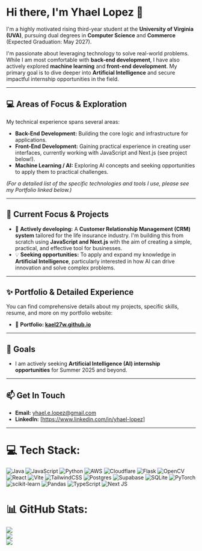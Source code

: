 # Hi there, I'm Yhael Lopez 👋

I'm a highly motivated rising third-year student at the **University of Virginia (UVA)**, pursuing dual degrees in **Computer Science** and **Commerce** (Expected Graduation: May 2027).

I'm passionate about leveraging technology to solve real-world problems. While I am most comfortable with **back-end development**, I have also actively explored **machine learning** and **front-end development**. My primary goal is to dive deeper into **Artificial Intelligence** and secure impactful internship opportunities in the field.

---

## 💻 Areas of Focus & Exploration

My technical experience spans several areas:

* **Back-End Development:** Building the core logic and infrastructure for applications.
* **Front-End Development:** Gaining practical experience in creating user interfaces, currently working with JavaScript and Next.js (see project below!).
* **Machine Learning / AI:** Exploring AI concepts and seeking opportunities to apply them to practical challenges.

_(For a detailed list of the specific technologies and tools I use, please see my Portfolio linked below.)_

---

## 🌱 Current Focus & Projects

* 🚀 **Actively developing:** A **Customer Relationship Management (CRM) system** tailored for the life insurance industry. I'm building this from scratch using **JavaScript and Next.js** with the aim of creating a simple, practical, and effective tool for businesses.
* 💡 **Seeking opportunities:** To apply and expand my knowledge in **Artificial Intelligence**, particularly interested in how AI can drive innovation and solve complex problems.

---

## ✨ Portfolio & Detailed Experience

You can find comprehensive details about my projects, specific skills, resume, and more on my portfolio website:

* 🔗 **Portfolio: [kael27w.github.io](https://kael27w.github.io/)**

---

## 🚀 Goals

* I am actively seeking **Artificial Intelligence (AI) internship opportunities** for Summer 2025 and beyond.

---

## 📫 Get In Touch

* **Email:** [yhael.e.lopez@gmail.com](mailto:yhael.e.lopez@gmail.com)
* **LinkedIn:** [https://www.linkedin.com/in/yhael-lopez]

---


# 💻 Tech Stack:
![Java](https://img.shields.io/badge/java-%23ED8B00.svg?style=for-the-badge&logo=openjdk&logoColor=white) ![JavaScript](https://img.shields.io/badge/javascript-%23323330.svg?style=for-the-badge&logo=javascript&logoColor=%23F7DF1E) ![Python](https://img.shields.io/badge/python-3670A0?style=for-the-badge&logo=python&logoColor=ffdd54) ![AWS](https://img.shields.io/badge/AWS-%23FF9900.svg?style=for-the-badge&logo=amazon-aws&logoColor=white) ![Cloudflare](https://img.shields.io/badge/Cloudflare-F38020?style=for-the-badge&logo=Cloudflare&logoColor=white) ![Flask](https://img.shields.io/badge/flask-%23000.svg?style=for-the-badge&logo=flask&logoColor=white) ![OpenCV](https://img.shields.io/badge/opencv-%23white.svg?style=for-the-badge&logo=opencv&logoColor=white) ![React](https://img.shields.io/badge/react-%2320232a.svg?style=for-the-badge&logo=react&logoColor=%2361DAFB) ![Vite](https://img.shields.io/badge/vite-%23646CFF.svg?style=for-the-badge&logo=vite&logoColor=white) ![TailwindCSS](https://img.shields.io/badge/tailwindcss-%2338B2AC.svg?style=for-the-badge&logo=tailwind-css&logoColor=white) ![Postgres](https://img.shields.io/badge/postgres-%23316192.svg?style=for-the-badge&logo=postgresql&logoColor=white) ![Supabase](https://img.shields.io/badge/Supabase-3ECF8E?style=for-the-badge&logo=supabase&logoColor=white) ![SQLite](https://img.shields.io/badge/sqlite-%2307405e.svg?style=for-the-badge&logo=sqlite&logoColor=white) ![PyTorch](https://img.shields.io/badge/PyTorch-%23EE4C2C.svg?style=for-the-badge&logo=PyTorch&logoColor=white) ![scikit-learn](https://img.shields.io/badge/scikit--learn-%23F7931E.svg?style=for-the-badge&logo=scikit-learn&logoColor=white) ![Pandas](https://img.shields.io/badge/pandas-%23150458.svg?style=for-the-badge&logo=pandas&logoColor=white) ![TypeScript](https://img.shields.io/badge/typescript-%23007ACC.svg?style=for-the-badge&logo=typescript&logoColor=white) ![Next JS](https://img.shields.io/badge/Next-black?style=for-the-badge&logo=next.js&logoColor=white)
# 📊 GitHub Stats:
![](https://github-readme-stats.vercel.app/api?username=kael27w&theme=blue_navy&hide_border=false&include_all_commits=false&count_private=false)<br/>
![](https://nirzak-streak-stats.vercel.app/?user=kael27w&theme=blue_navy&hide_border=false)<br/>
![](https://github-readme-stats.vercel.app/api/top-langs/?username=kael27w&theme=blue_navy&hide_border=false&include_all_commits=false&count_private=false&layout=compact)

<!-- Proudly created with GPRM ( https://gprm.itsvg.in ) -->

